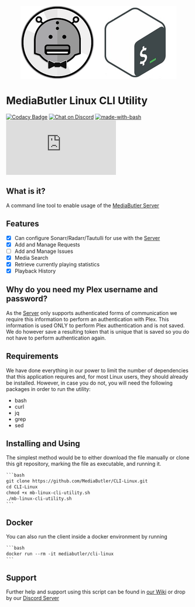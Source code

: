 <p align="center"><img src="https://raw.githubusercontent.com/christronyxyocum/mb-cli-linux/assets/Images/mb_small.png"><img src="https://raw.githubusercontent.com/christronyxyocum/mb-cli-linux/assets/Images/bash_small.jpg"></p>

# MediaButler Linux CLI Utility

[![Codacy Badge](https://api.codacy.com/project/badge/Grade/76a68b3b9e314d728be3f31d18cbd6f3)](https://www.codacy.com/gh/MediaButler/CLI-Linux?utm_source=github.com&amp;utm_medium=referral&amp;utm_content=MediaButler/CLI-Linux&amp;utm_campaign=Badge_Grade)
[![Chat on Discord](https://img.shields.io/discord/379374148436230144.svg)](https://discord.gg/nH9t5sm)
[![made-with-bash](https://img.shields.io/badge/Made%20with-Bash-1f425f.svg)](https://www.gnu.org/software/bash/)
[![](https://badge-size.herokuapp.com/MediaButler/CLI-Linux/master/mb-linux-cli-utility.sh)](https://github.com/MediaButler/CLI-Linux/blob/master/mb-linux-cli-utility.sh)

## What is it?

A command line tool to enable usage of the [MediaButler Server](https://github.com/MediaButler/Server)

## Features

-   [x] Can configure Sonarr/Radarr/Tautulli for use with the [Server](https://github.com/MediaButler/Server)
-   [x] Add and Manage Requests
-   [ ] Add and Manage Issues
-   [x] Media Search
-   [x] Retrieve currently playing statistics
-   [x] Playback History

## Why do you need my Plex username and password?

As the [Server](https://github.com/MediaButler/Server) only supports authenticated forms of communication we require this information to perform an authentication with Plex. This information is used ONLY to perform Plex authentication and is not saved. We do however save a resulting token that is unique that is saved so you do not have to perform authentication again.

## Requirements

We have done everything in our power to limit the number of dependencies that this application requires and, for most Linux users, they should already be installed. However, in case you do not, you will need the following packages in order to run the utility:

-   bash
-   curl
-   jq
-   grep
-   sed

## Installing and Using

The simplest method would be to either download the file manually or clone this git repository, marking the file as executable, and running it.

    ```bash
    git clone https://github.com/MediaButler/CLI-Linux.git
    cd CLI-Linux
    chmod +x mb-linux-cli-utility.sh
    ./mb-linux-cli-utility.sh
    ```

## Docker

You can also run the client inside a docker environment by running

    ```bash
    docker run --rm -it mediabutler/cli-linux
    ```

## Support

Further help and support using this script can be found in [our Wiki](https://github.com/MediaButler/Wiki/wiki) or drop by our [Discord Server](https://discord.gg/nH9t5sm)
